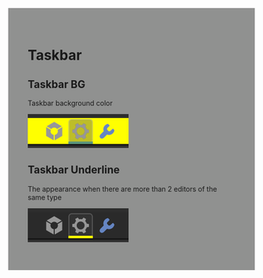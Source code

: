 <div style="background-color: #909190; padding: 40px;">

# Taskbar

## <!--py$r_color_name("box_tb")$-->Taskbar BG<!---->
<!--py$r_color_description("box_tb")$-->Taskbar background color<!---->
![](./img/menu_box_tb.png)

## <!--py$r_color_name("box_tb_multibar")$-->Taskbar Underline<!---->
<!--py$r_color_description("box_tb_multibar")$-->The appearance when there are more than 2 editors of the same type<!---->
![](./img/menu_box_tb_multibar.png)